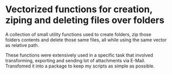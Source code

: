# Vectorized functions for creation, ziping and deleting files over folders

A collection of small utility functions used to create folders, zip those folders contents and delete those same files, all while using the same vector as relative path.

These functions were extensively used in a specific task that involved transforming, exporting and sending lot of attachments via E-Mail. Transfomed it into a package to keep my scripts as simple as possible.